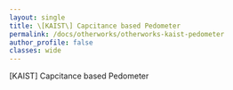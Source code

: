 ```yaml
---
layout: single
title: \[KAIST\] Capcitance based Pedometer
permalink: /docs/otherworks/otherworks-kaist-pedometer
author_profile: false
classes: wide
---
```


[KAIST] Capcitance based Pedometer